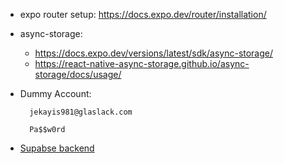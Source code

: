 - expo router setup: https://docs.expo.dev/router/installation/
- async-storage: 
    - https://docs.expo.dev/versions/latest/sdk/async-storage/
    - https://react-native-async-storage.github.io/async-storage/docs/usage/

- Dummy Account:

        jekayis981@glaslack.com
        
        Pa$$w0rd    

- [Supabse backend](https://supabase.com/docs/reference/javascript/initializing) 
